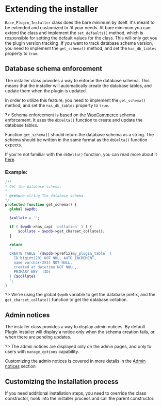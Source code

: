 # Extending the installer

``Base_Plugin_Installer`` class does the bare minimum by itself. It's meant to be extended and customized to fit your needs.
At bare minimum you can extend the class and implement the ``set_defaults()`` method, which is responsible for setting the default values for the class.
This will only get you the plugin version tracking. If you want to track database schema version, you need to implement the ``get_schema()`` method, and set the ``has_db_tables`` property to ``true``.

## Database schema enforcement

The installer class provides a way to enforce the database schema. This means that the installer will automatically create the database tables, and update them when the plugin is updated.

In order to utilize this feature, you need to implement the ``get_schema()`` method, and set the ``has_db_tables`` property to ``true``.

?> Schema enforcement is based on the [WooCommerce](https://woocommerce.com) schema enforcement. It uses the ``dbDelta()`` function to create and update the database tables.

Function ``get_schema()`` should return the database schema as a string. The schema should be written in the same format as the ``dbDelta()`` function expects.

If you're not familiar with the ``dbDelta()`` function, you can read more about it [here](https://codex.wordpress.org/Creating_Tables_with_Plugins#Creating_or_Updating_the_Table).

### Example:
```php
/**
* Get the database schema.
*
* @return string The database schema.
*/
protected function get_schema() {
  global $wpdb;

  $collate = '';

  if ( $wpdb->has_cap( 'collation' ) ) {
      $collate = $wpdb->get_charset_collate();
  }

  return
  "
  CREATE TABLE `{$wpdb->prefix}my_plugin_table` (
    ID bigint(20) NOT NULL AUTO_INCREMENT,
    name varchar(255) NOT NULL,
    created_at datetime NOT NULL,
    PRIMARY KEY  (ID)
  ) {$collate}
  ";
}
```

?> We're using the global ``$wpdb`` variable to get the database prefix, and the ``get_charset_collate()`` function to get the database collation.

## Admin notices

The installer class provides a way to display admin notices. By default Plugin Installer will display a notice only when the schema creation fails, or when there are pending updates.

?> The admin notices are displayed only on the admin pages, and only to users with ``manage_options`` capability.

Customizing the admin notices is covered in more details in the [Admin notices](admin_notices.md) section.

## Customizing the installation process

If you need additional installation steps, you need to override the class constructor, hook into the installer process and call the parent constructor.

